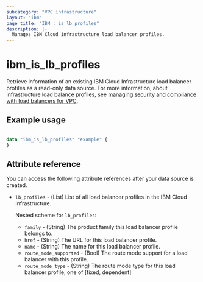 ```yaml
---
subcategory: "VPC infrastructure"
layout: "ibm"
page_title: "IBM : is_lb_profiles"
description: |-
  Manages IBM Cloud infrastructure load balancer profiles.
---
```


# ibm_is_lb_profiles
Retrieve information of an existing IBM Cloud Infrastructure load balancer profiles as a read-only data source. For more information, about infrastructure load balance profiles, see [managing security and compliance with load balancers for VPC](https://cloud.ibm.com/docs/vpc?topic=vpc-manage-security-compliance-lb).


## Example usage

```terraform

data "ibm_is_lb_profiles" "example" {
}

```

## Attribute reference
You can access the following attribute references after your data source is created. 

- `lb_profiles` - (List) List of all load balancer profiles in the IBM Cloud Infrastructure.

  Nested scheme for `lb_profiles`:
	- `family` - (String) The product family this load balancer profile belongs to.
	- `href` - (String) The URL for this load balancer profile.
	- `name` - (String) The name for this load balancer profile.
	- `route_mode_supported` - (Bool) The route mode support for a load balancer with this profile.
	- `route_mode_type` - (String) The route mode type for this load balancer profile, one of [fixed, dependent]
